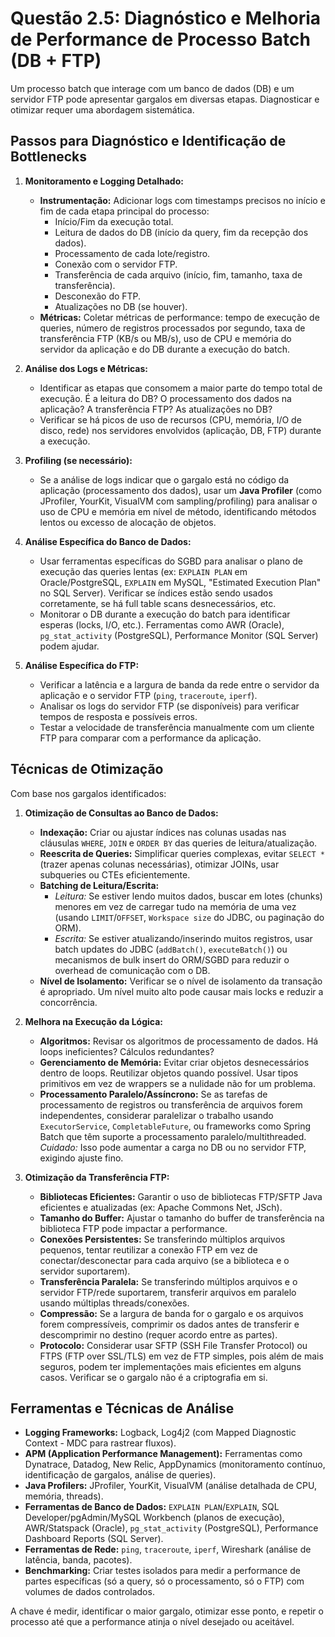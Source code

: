 # Questão 2.5: Diagnóstico e Melhoria de Performance de Processo Batch (DB + FTP)

Um processo batch que interage com um banco de dados (DB) e um servidor FTP pode apresentar gargalos em diversas etapas. Diagnosticar e otimizar requer uma abordagem sistemática.

## Passos para Diagnóstico e Identificação de Bottlenecks

1.  **Monitoramento e Logging Detalhado:**
    * **Instrumentação:** Adicionar logs com timestamps precisos no início e fim de cada etapa principal do processo:
        * Início/Fim da execução total.
        * Leitura de dados do DB (início da query, fim da recepção dos dados).
        * Processamento de cada lote/registro.
        * Conexão com o servidor FTP.
        * Transferência de cada arquivo (início, fim, tamanho, taxa de transferência).
        * Desconexão do FTP.
        * Atualizações no DB (se houver).
    * **Métricas:** Coletar métricas de performance: tempo de execução de queries, número de registros processados por segundo, taxa de transferência FTP (KB/s ou MB/s), uso de CPU e memória do servidor da aplicação e do DB durante a execução do batch.

2.  **Análise dos Logs e Métricas:**
    * Identificar as etapas que consomem a maior parte do tempo total de execução. É a leitura do DB? O processamento dos dados na aplicação? A transferência FTP? As atualizações no DB?
    * Verificar se há picos de uso de recursos (CPU, memória, I/O de disco, rede) nos servidores envolvidos (aplicação, DB, FTP) durante a execução.

3.  **Profiling (se necessário):**
    * Se a análise de logs indicar que o gargalo está no código da aplicação (processamento dos dados), usar um **Java Profiler** (como JProfiler, YourKit, VisualVM com sampling/profiling) para analisar o uso de CPU e memória em nível de método, identificando métodos lentos ou excesso de alocação de objetos.

4.  **Análise Específica do Banco de Dados:**
    * Usar ferramentas específicas do SGBD para analisar o plano de execução das queries lentas (ex: `EXPLAIN PLAN` em Oracle/PostgreSQL, `EXPLAIN` em MySQL, "Estimated Execution Plan" no SQL Server). Verificar se índices estão sendo usados corretamente, se há full table scans desnecessários, etc.
    * Monitorar o DB durante a execução do batch para identificar esperas (locks, I/O, etc.). Ferramentas como AWR (Oracle), `pg_stat_activity` (PostgreSQL), Performance Monitor (SQL Server) podem ajudar.

5.  **Análise Específica do FTP:**
    * Verificar a latência e a largura de banda da rede entre o servidor da aplicação e o servidor FTP (`ping`, `traceroute`, `iperf`).
    * Analisar os logs do servidor FTP (se disponíveis) para verificar tempos de resposta e possíveis erros.
    * Testar a velocidade de transferência manualmente com um cliente FTP para comparar com a performance da aplicação.

## Técnicas de Otimização

Com base nos gargalos identificados:

1.  **Otimização de Consultas ao Banco de Dados:**
    * **Indexação:** Criar ou ajustar índices nas colunas usadas nas cláusulas `WHERE`, `JOIN` e `ORDER BY` das queries de leitura/atualização.
    * **Reescrita de Queries:** Simplificar queries complexas, evitar `SELECT *` (trazer apenas colunas necessárias), otimizar JOINs, usar subqueries ou CTEs eficientemente.
    * **Batching de Leitura/Escrita:**
        * *Leitura:* Se estiver lendo muitos dados, buscar em lotes (chunks) menores em vez de carregar tudo na memória de uma vez (usando `LIMIT`/`OFFSET`, `Workspace size` do JDBC, ou paginação do ORM).
        * *Escrita:* Se estiver atualizando/inserindo muitos registros, usar batch updates do JDBC (`addBatch()`, `executeBatch()`) ou mecanismos de bulk insert do ORM/SGBD para reduzir o overhead de comunicação com o DB.
    * **Nível de Isolamento:** Verificar se o nível de isolamento da transação é apropriado. Um nível muito alto pode causar mais locks e reduzir a concorrência.

2.  **Melhora na Execução da Lógica:**
    * **Algoritmos:** Revisar os algoritmos de processamento de dados. Há loops ineficientes? Cálculos redundantes?
    * **Gerenciamento de Memória:** Evitar criar objetos desnecessários dentro de loops. Reutilizar objetos quando possível. Usar tipos primitivos em vez de wrappers se a nulidade não for um problema.
    * **Processamento Paralelo/Assíncrono:** Se as tarefas de processamento de registros ou transferência de arquivos forem independentes, considerar paralelizar o trabalho usando `ExecutorService`, `CompletableFuture`, ou frameworks como Spring Batch que têm suporte a processamento paralelo/multithreaded. *Cuidado:* Isso pode aumentar a carga no DB ou no servidor FTP, exigindo ajuste fino.

3.  **Otimização da Transferência FTP:**
    * **Bibliotecas Eficientes:** Garantir o uso de bibliotecas FTP/SFTP Java eficientes e atualizadas (ex: Apache Commons Net, JSch).
    * **Tamanho do Buffer:** Ajustar o tamanho do buffer de transferência na biblioteca FTP pode impactar a performance.
    * **Conexões Persistentes:** Se transferindo múltiplos arquivos pequenos, tentar reutilizar a conexão FTP em vez de conectar/desconectar para cada arquivo (se a biblioteca e o servidor suportarem).
    * **Transferência Paralela:** Se transferindo múltiplos arquivos e o servidor FTP/rede suportarem, transferir arquivos em paralelo usando múltiplas threads/conexões.
    * **Compressão:** Se a largura de banda for o gargalo e os arquivos forem compressíveis, comprimir os dados antes de transferir e descomprimir no destino (requer acordo entre as partes).
    * **Protocolo:** Considerar usar SFTP (SSH File Transfer Protocol) ou FTPS (FTP over SSL/TLS) em vez de FTP simples, pois além de mais seguros, podem ter implementações mais eficientes em alguns casos. Verificar se o gargalo não é a criptografia em si.

## Ferramentas e Técnicas de Análise

* **Logging Frameworks:** Logback, Log4j2 (com Mapped Diagnostic Context - MDC para rastrear fluxos).
* **APM (Application Performance Management):** Ferramentas como Dynatrace, Datadog, New Relic, AppDynamics (monitoramento contínuo, identificação de gargalos, análise de queries).
* **Java Profilers:** JProfiler, YourKit, VisualVM (análise detalhada de CPU, memória, threads).
* **Ferramentas de Banco de Dados:** `EXPLAIN PLAN`/`EXPLAIN`, SQL Developer/pgAdmin/MySQL Workbench (planos de execução), AWR/Statspack (Oracle), `pg_stat_activity` (PostgreSQL), Performance Dashboard Reports (SQL Server).
* **Ferramentas de Rede:** `ping`, `traceroute`, `iperf`, Wireshark (análise de latência, banda, pacotes).
* **Benchmarking:** Criar testes isolados para medir a performance de partes específicas (só a query, só o processamento, só o FTP) com volumes de dados controlados.

A chave é medir, identificar o maior gargalo, otimizar esse ponto, e repetir o processo até que a performance atinja o nível desejado ou aceitável.
